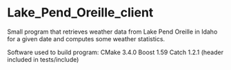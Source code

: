 # Lake_Pend_Oreille_client
Small program that retrieves weather data from Lake Pend Oreille in Idaho for a given date and computes some weather statistics.

Software used to build program:
CMake 3.4.0
Boost 1.59
Catch 1.2.1 (header included in tests/include)
